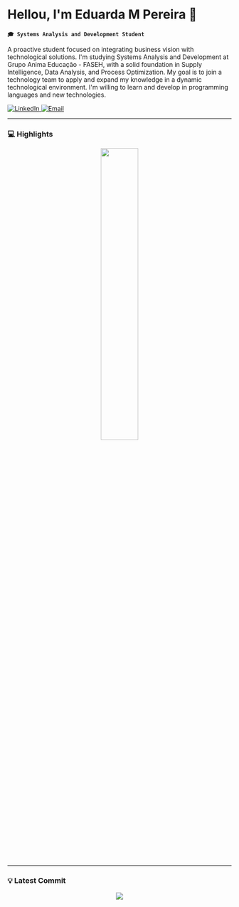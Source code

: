 # Hellou, I'm Eduarda M Pereira 👋

**`🎓 Systems Analysis and Development Student`**

A proactive student focused on integrating business vision with technological solutions. I'm studying Systems Analysis and Development at Grupo Anima Educação - FASEH, with a solid foundation in Supply Intelligence, Data Analysis, and Process Optimization. My goal is to join a technology team to apply and expand my knowledge in a dynamic technological environment. I'm willing to learn and develop in programming languages ​​and new technologies.

</p>
<p align="left">
    <a href="https://www.linkedin.com/in/eduarda-marquezini-pereira-a22b54334/">
        <img 
            alt="LinkedIn" 
            title="Meu Perfil no LinkedIn" 
            src="https://custom-icon-badges.demolab.com/badge/LinkedIn-Profile-blue?style=for-the-badge&logo=linkedin&labelColor=0077B5"
        a/>
    </a>
    </a>
<a href="mailto:eduardamarquezini_ofc@hotmail.com">
    <img 
        alt="Email" 
        title="Entre em Contato por Email" 
        src="https://custom-icon-badges.demolab.com/badge/Email-Contato-blue?style=for-the-badge&logo=mail&labelColor=0077B5"
    />
</a>


  ---
  ### 💻 Highlights

<div>
   <p align="center">
  <img width="41%" src="https://github-readme-stats.vercel.app/api/top-langs/?username=Marquezini-Duda&layout=compact&hide_border=true&title_color=0077B5&text_color=ffffff&bg_color=0d1117" />
</p>

---

### 💡 Latest Commit

<p align="center">
<img src="https://github-readme-stats.vercel.app/api?username=Marquezini-Duda&show_icons=true&theme=github_dark&hide_border=true&title_color=0077B5&icon_color=0077B5&text_color=ffffff" />
</p>
 
